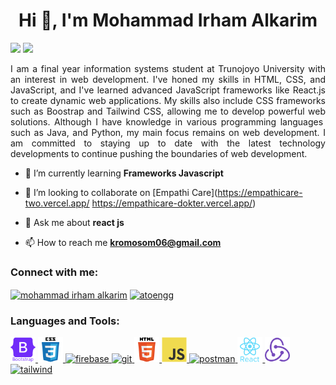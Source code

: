 <h1 align="center">Hi 👋, I'm Mohammad Irham Alkarim</h1>
<!-- <img alt="gambar" src="https://simpleprogrammer.com/wp-content/uploads/2019/05/programmer-languages.png"> -->
<picture>
  <img src="https://github-readme-stats.vercel.app/api?username=atoengg&theme=vue-dark&show_icons=true&hide_border=true&count_private=true"/>
</picture>

<picture>
  <img src="https://github-readme-stats.vercel.app/api/top-langs/?username=atoengg&theme=vue-dark&show_icons=true&hide_border=true&layout=compact"/>
</picture>

<p align="justify">I am a final year information systems student at Trunojoyo University with an interest in web development. I've honed my skills in HTML, CSS, and JavaScript, and I've learned advanced JavaScript frameworks like React.js to create dynamic web applications. My skills also include CSS frameworks such as Boostrap and Tailwind CSS, allowing me to develop powerful web solutions. Although I have knowledge in various programming languages ​​such as Java, and Python, my main focus remains on web development. I am committed to staying up to date with the latest technology developments to continue pushing the boundaries of web development.</p>

- 🌱 I’m currently learning **Frameworks Javascript**

- 👯 I’m looking to collaborate on [Empathi Care](https://empathicare-two.vercel.app/ https://empathicare-dokter.vercel.app/)

- 💬 Ask me about **react js**

- 📫 How to reach me **kromosom06@gmail.com**

<h3 align="left">Connect with me:</h3>
<p align="left">
<a href="https://linkedin.com/in/mohammad irham alkarim" target="blank"><img align="center" src="https://raw.githubusercontent.com/rahuldkjain/github-profile-readme-generator/master/src/images/icons/Social/linked-in-alt.svg" alt="mohammad irham alkarim" height="30" width="40" /></a>
<a href="https://instagram.com/atoengg" target="blank"><img align="center" src="https://raw.githubusercontent.com/rahuldkjain/github-profile-readme-generator/master/src/images/icons/Social/instagram.svg" alt="atoengg" height="30" width="40" /></a>
</p>

<h3 align="left">Languages and Tools:</h3>
<p align="left"> <a href="https://getbootstrap.com" target="_blank" rel="noreferrer"> <img src="https://raw.githubusercontent.com/devicons/devicon/master/icons/bootstrap/bootstrap-plain-wordmark.svg" alt="bootstrap" width="40" height="40"/> </a> <a href="https://www.w3schools.com/css/" target="_blank" rel="noreferrer"> <img src="https://raw.githubusercontent.com/devicons/devicon/master/icons/css3/css3-original-wordmark.svg" alt="css3" width="40" height="40"/> </a> <a href="https://firebase.google.com/" target="_blank" rel="noreferrer"> <img src="https://www.vectorlogo.zone/logos/firebase/firebase-icon.svg" alt="firebase" width="40" height="40"/> </a> <a href="https://git-scm.com/" target="_blank" rel="noreferrer"> <img src="https://www.vectorlogo.zone/logos/git-scm/git-scm-icon.svg" alt="git" width="40" height="40"/> </a> <a href="https://www.w3.org/html/" target="_blank" rel="noreferrer"> <img src="https://raw.githubusercontent.com/devicons/devicon/master/icons/html5/html5-original-wordmark.svg" alt="html5" width="40" height="40"/> </a> <a href="https://developer.mozilla.org/en-US/docs/Web/JavaScript" target="_blank" rel="noreferrer"> <img src="https://raw.githubusercontent.com/devicons/devicon/master/icons/javascript/javascript-original.svg" alt="javascript" width="40" height="40"/> </a> <a href="https://postman.com" target="_blank" rel="noreferrer"> <img src="https://www.vectorlogo.zone/logos/getpostman/getpostman-icon.svg" alt="postman" width="40" height="40"/> </a> <a href="https://reactjs.org/" target="_blank" rel="noreferrer"> <img src="https://raw.githubusercontent.com/devicons/devicon/master/icons/react/react-original-wordmark.svg" alt="react" width="40" height="40"/> </a> <a href="https://redux.js.org" target="_blank" rel="noreferrer"> <img src="https://raw.githubusercontent.com/devicons/devicon/master/icons/redux/redux-original.svg" alt="redux" width="40" height="40"/> </a> <a href="https://tailwindcss.com/" target="_blank" rel="noreferrer"> <img src="https://www.vectorlogo.zone/logos/tailwindcss/tailwindcss-icon.svg" alt="tailwind" width="40" height="40"/> </a> </p>
